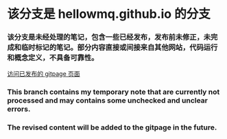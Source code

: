 # 该分支是 hellowmq.github.io 的分支

### 该分支是未经处理的笔记，包含一些已经发布，发布前未修正，未完成和临时标记的笔记。部分内容直接或间接来自其他网站，代码运行和概念定义，不具备可靠性。

[访问已发布的 gitpage 页面](https://hellowmq.github.io)

### This branch contains my temporary note that are currently not processed and may contains some unchecked and unclear errors. 

### The revised content will be added to the gitpage in the future. 


